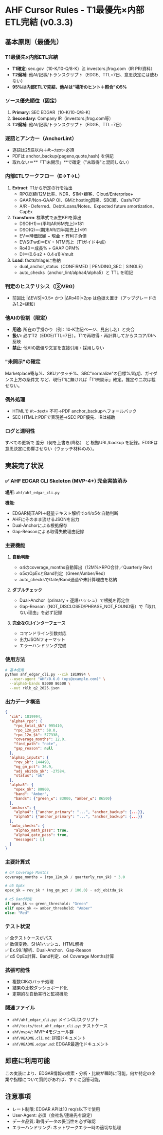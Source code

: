 # AHF Cursor Rules - T1最優先×内部ETL完結 (v0.3.3)

## 基本原則（最優先）

### T1最優先×内部ETL完結
- **T1確定**: sec.gov（10-K/10-Q/8-K）≧ investors.jfrog.com（IR PR/資料）
- **T2候補**: 他AI/記事/トランスクリプト（EDGE、TTL=7日、意思決定には使わない）
- **95%は内部ETLで完結、他AIは"場所のヒント＋照合"の5%**

### ソース優先順位（固定）
1. **Primary**: SEC EDGAR（10-K/10-Q/8-K）
2. **Secondary**: Company IR（investors.jfrog.com等）
3. **T2候補**: 他AI/記事/トランスクリプト（EDGE、TTL=7日）

### 逐語とアンカー（AnchorLint）
- 逐語は25語以内＋#:~:text=必須
- PDFは anchor_backup{pageno,quote,hash} を併記
- 取れない＝**「T1未開示」**で確定（"未取得"と混同しない）

### 内部ETLワークフロー（E→T→L）
1. **Extract**: T1から所定の行を抽出
   - RPO総額/12M比率、NDR、$1M+顧客、Cloud/Enterprise+
   - GAAP/Non-GAAP OI、GMとhosting因果、SBC額、Cash/FCF
   - A/R・Deferred、Debt/Loans/Notes、Expected future amortization、CapEx
2. **Transform**: 標準式で派生KPIを算出
   - DSO(H1)＝(平均AR/6M売上)×181
   - DSO(Q)＝(期末AR/四半期売上)×91
   - EV＝時価総額 − 現金 ± 有利子負債
   - EV/S(Fwd)＝EV ÷ NTM売上（T1ガイド中点）
   - Ro40＝成長% + GAAP OPM%
   - DI＝(0.6·s2 + 0.4·s1)·Vmult
3. **Load**: facts/triageに格納
   - dual_anchor_status（CONFIRMED｜PENDING_SEC｜SINGLE）
   - auto_checks（anchor_lint/alpha4/alpha5）と TTL を明記

### 判定のヒステリシス（③VRG）
- 前回比 |ΔEV/S|<0.5× かつ |ΔRo40|<2pp は色据え置き（アップグレードのみ1.2×緩和）

### 他AIの役割（限定）
- **用途**: 所在の手掛かり（例：10-K注記ページ、見出し名）と突合
- **扱い**: 必ずT2（EDGE/TTL=7日）。T1で再取得・再計算してからスコア/DIへ反映
- **禁止**: 他AIの数値や文言を直接引用・採用しない

### "未開示"の確定
Marketplace寄与%、SKUアタッチ%、SBC"normalize"の目標%/時期、ガイダンス上方の条件文 など、現行T1に無ければ「T1未開示」確定。推定や二次は載せない。

### 例外処理
- HTMLで #:~:text= 不可→PDF anchor_backupへフォールバック
- SEC HTMLとPDFで表現差→SEC PDF優先、IRは補助

### ログと透明性
すべての更新で 差分（何を上書き/降格） と 根拠URL/backup を記録。EDGEは意思決定に影響させない（ウォッチ材料のみ）。

## 実装完了状況

### ✅ AHF EDGAR CLI Skeleton (MVP-4+) 完全実装済み

**場所**: `ahf/ahf_edgar_cli.py`

**機能**:
- EDGAR純正API＋軽量テキスト解析でα4/α5を自動判断
- AHFにそのまま流せるJSONを出力
- Dual-Anchorによる根拠保存
- Gap-Reasonによる取得失敗理由記録

### 主要機能

1. **自動判断**
   - α4のcoverage_months自動算出（12M%×RPO合計／Quarterly Rev）
   - α5のOpExとBand判定（Green/Amber/Red）
   - auto_checksでGate/Band通過や未計算理由を格納

2. **ダブルチェック**
   - Dual-Anchor（primary + 逐語ハッシュ）で根拠を再定位
   - Gap-Reason（NOT_DISCLOSED/PHRASE_NOT_FOUND等）で「取れない理由」を必ず記録

3. **完全なCLIインターフェース**
   - コマンドライン引数対応
   - 出力JSONフォーマット
   - エラーハンドリング完備

### 使用方法

```bash
# 基本使用
python ahf_edgar_cli.py --cik 1819994 \
  --user-agent "AHF/0.6.0 (ops@example.com)" \
  --alpha5-bands 83000 86500 \
  --out rklb_q2_2025.json
```

### 出力データ構造

```json
{
  "cik": 1819994,
  "alpha4_rpo": {
    "rpo_total_$k": 995410,
    "rpo_12m_pct": 58.0,
    "rpo_12m_$k": 577338,
    "coverage_months": 12.0,
    "find_path": "note",
    "gap_reason": null
  },
  "alpha5_inputs": {
    "rev_$k": 144498,
    "ng_gm_pct": 36.9,
    "adj_ebitda_$k": -27584,
    "status": "ok"
  },
  "alpha5": {
    "opex_$k": 80800,
    "band": "Amber",
    "bands": {"green_≤": 83000, "amber_≤": 86500}
  },
  "anchors": {
    "alpha4": {"anchor_primary": "...", "anchor_backup": {...}},
    "alpha5": {"anchor_primary": "...", "anchor_backup": {...}}
  },
  "auto_checks": {
    "alpha5_math_pass": true,
    "alpha4_gate_pass": true,
    "messages": []
  }
}
```

### 主要計算式

```python
# α4 Coverage Months
coverage_months = (rpo_12m_$k / quarterly_rev_$k) * 3.0

# α5 OpEx
opex_$k = rev_$k * (ng_gm_pct / 100.0) - adj_ebitda_$k

# α5 Band判定
if opex_$k <= green_threshold: "Green"
elif opex_$k <= amber_threshold: "Amber"  
else: "Red"
```

### テスト状況

✅ 全テストケースがパス  
✅ 数値変換、SHA1ハッシュ、HTML解析  
✅ Ex.99.1解析、Dual-Anchor、Gap-Reason  
✅ α5 OpEx計算、Band判定、α4 Coverage Months計算  

### 拡張可能性

- 複数CIKのバッチ処理
- 結果の比較ダッシュボード化
- 定期的な自動実行と監視機能

### 関連ファイル

- `ahf/ahf_edgar_cli.py`: メインCLIスクリプト
- `ahf/tests/test_ahf_edgar_cli.py`: テストケース
- `ahf/mvp4/`: MVP-4モジュール群
- `ahf/README.cli.md`: 詳細ドキュメント
- `ahf/README.edgar.md`: EDGAR最適化ドキュメント

## 即座に利用可能

この実装により、EDGAR情報の検索・分析・比較が瞬時に可能。何か特定の企業や指標について質問があれば、すぐに回答可能。

## 注意事項

- レート制限: EDGAR APIは10 req/s以下で使用
- User-Agent: 必須（会社名/連絡先を設定）
- データ品質: 取得データの妥当性を必ず確認
- エラーハンドリング: ネットワークエラー時の適切な処理

